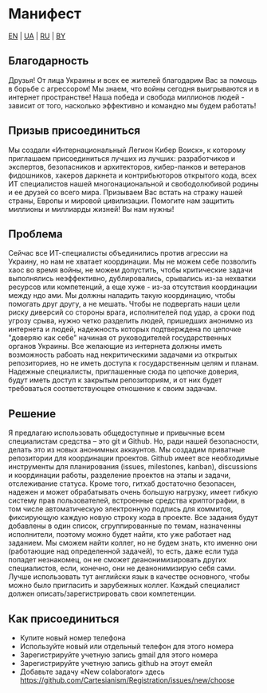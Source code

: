 # Манифест
[EN](https://github.com/Cartesianism/Manifesto/blob/main/README.md) |
[UA](https://github.com/Cartesianism/Manifesto/blob/main/README.ua.md) |
[RU](https://github.com/Cartesianism/Manifesto/blob/main/README.ru.md) |
[BY](https://github.com/Cartesianism/Manifesto/blob/main/README.by.md)

## Благодарность

Друзья! От лица Украины и всех ее жителей благодарим Вас за помощь в борьбе с агрессором! Мы знаем, что войны сегодня выигрываются и в интернет пространстве! Наша победа и свобода миллионов людей - зависит от того, насколько эффективно и командно мы будем работать!

## Призыв присоединиться

Мы создали «Интернациональный Легион Кибер Воиск», к которому приглашаем присоединиться лучших из лучших: разработчиков и экспертов, безопасников и архитекторов, кибер-панков и ветеранов фидошников, хакеров даркнета и контрибьюторов открытого кода, всех ИТ специалистов нашей многонациональной и свободолюбивой родины и ее друзей со всего мира. Призываем Вас встать на стражу нашей страны, Европы и мировой цивилизации. Помогите нам защитить миллионы и миллиарды жизней! Вы нам нужны!

## Проблема

Сейчас все ИТ-специалисты объединились против агрессии на Украину, но нам не хватает координации. Мы не можем себе позволить хаос во время войны, не можем допустить, чтобы критические задачи выполнялись неэффективно, дублировались, срывались из-за нехватки ресурсов или компетенций, а еще хуже - из-за отсутствия координации между ндо ами. Мы должны наладить такую координацию, чтобы помогать друг другу, а не мешать. Чтобы не подвергать наши цели риску диверсий со стороны врага, исполнителей под удар, а сроки под угрозу срыва, нужно четко разделить людей, пришедших анонимно из интернета и людей, надежность которых подтверждена по цепочке "доверяю как себе" начиная от руководителей государственных органов Украины. Все желающие из интернета должны иметь возможность рабоать над некритическими задачами из открытых репозиториев, но не иметь доступа к государственным целям и планам. Надежные специалисты, приглашенные сюда по цепочке доверия, будут иметь доступ к закрытым репозиториям, и от них будет требоваться соответствующее отношение к своим задачам.

## Решение

Я предлагаю использовать общедоступные и привычные всем специалистам средства – это git и Github. Но, ради нашей безопасности, делать это из новых анонимных аккаунтов. Мы создадим приватные репозитории для координации проектов. Github имеет все необходимые инструменты для планирования (issues, milestones, kanban), discussions и координации работы, разделение проектов на этапы и задачи, отслеживание статуса. Кроме того, гитхаб достаточно безопасен, надежен и может обрабатывать очень большую нагрузку, имеет гибкую систему прав пользователей, встроенные средства криптографии, в том числе автоматическую электронную подпись для коммитов, фиксирующую каждую новую строку кода в проекте. Все задания будут добавлены в один список, сгруппированные по темам, назначенны исполнители, поэтому можно будет найти, кто уже работает над заданием. Мы сможем найти коллег, но не будем знать, кто именно они (работающие над определенной задачей), то есть, даже если туда попадет незнакомец, он не сможет деанонимизировать других специалистов, если, конечно, они не деанонимизирую себя сами. Лучше использовать тут английски язык в качестве основного, чтобы можно было пригласить и зарубежных коллег. Каждый специалист должен описать/зарегистрировать свои компетенции.

## Как присоединиться

- Купите новый номер телефона
- Используйте новый или отдельный телефон для этого номера
- Зарегистрируйте учетную запись gmail для этого номера
- Зарегистрируйте учетную запись github на этоут емейл
- Добавьте задачу «New colaborator» здесь https://github.com/Cartesianism/Registration/issues/new/choose
